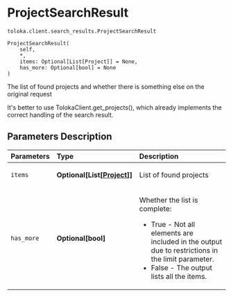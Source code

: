 # ProjectSearchResult
`toloka.client.search_results.ProjectSearchResult`

```
ProjectSearchResult(
    self,
    *,
    items: Optional[List[Project]] = None,
    has_more: Optional[bool] = None
)
```

The list of found projects and whether there is something else on the original request


It's better to use TolokaClient.get_projects(), which already implements the correct handling of the search result.

## Parameters Description

| Parameters | Type | Description |
| :----------| :----| :-----------|
`items`|**Optional\[List\[[Project](toloka.client.project.Project.md)\]\]**|<p>List of found projects</p>
`has_more`|**Optional\[bool\]**|<p>Whether the list is complete:<ul><li>True - Not all elements are included in the output due to restrictions in the limit parameter.</li><li>False - The output lists all the items.</li></ul></p>
